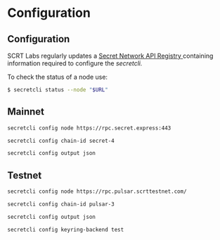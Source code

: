 # Configuration

## Configuration

SCRT Labs regularly updates a [Secret Network API Registry ](../../resources-api-contract-addresses/connecting-to-the-network/)containing information required to configure the _secretcli._

To check the status of a node use:

```bash
$ secretcli status --node "$URL"
```

## Mainnet

```bash
secretcli config node https://rpc.secret.express:443

secretcli config chain-id secret-4

secretcli config output json
```

## Testnet

```bash
secretcli config node https://rpc.pulsar.scrttestnet.com/

secretcli config chain-id pulsar-3

secretcli config output json

secretcli config keyring-backend test
```
